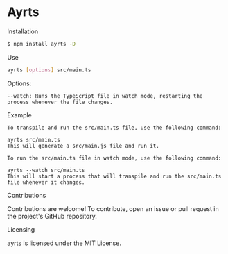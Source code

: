 # Ayrts

Installation
```sh
$ npm install ayrts -D
```

Use
```sh
ayrts [options] src/main.ts
```

Options:
```
--watch: Runs the TypeScript file in watch mode, restarting the process whenever the file changes.
``````

Example
``````
To transpile and run the src/main.ts file, use the following command:

ayrts src/main.ts
This will generate a src/main.js file and run it.

To run the src/main.ts file in watch mode, use the following command:

ayrts --watch src/main.ts
This will start a process that will transpile and run the src/main.ts file whenever it changes.
``````

Contributions

Contributions are welcome! To contribute, open an issue or pull request in the project's GitHub repository.

Licensing

ayrts is licensed under the MIT License.